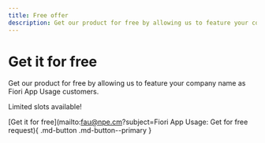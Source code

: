 ```yaml
---
title: Free offer
description: Get our product for free by allowing us to feature your company name as Fiori App Usage customers. Limited slots available!
---
```

# Get it for free

Get our product for free by allowing us to feature your company name as Fiori App Usage customers. 

Limited slots available!

[Get it for free](mailto:fau@npe.cm?subject=Fiori App Usage: Get for free request){ .md-button .md-button--primary }

